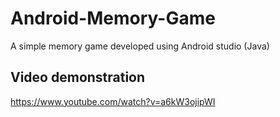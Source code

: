 # Android-Memory-Game
A simple memory game developed using Android studio (Java)

## Video demonstration
https://www.youtube.com/watch?v=a6kW3ojipWI
